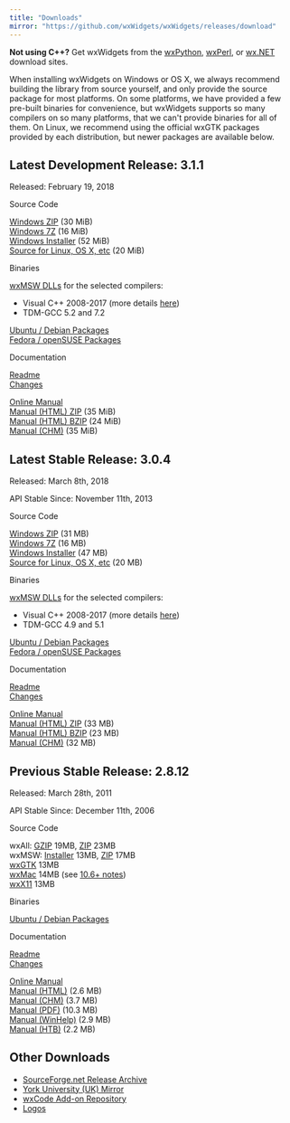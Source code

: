 ```yaml
---
title: "Downloads"
mirror: "https://github.com/wxWidgets/wxWidgets/releases/download"
---
```


<div class="alert alert-info">
  <strong>Not using C++?</strong>
  Get wxWidgets from the
  <a href="http://wxpython.org/download.php" class="alert-link" target="_new">wxPython</a>,
  <a href="http://wxperl.eu/download.html" class="alert-link" target="_new">wxPerl</a>, or
  <a href="http://wxnet.sourceforge.net/binary.html" class="alert-link" target="_new">wx.NET</a>
  download sites.
</div>

When installing wxWidgets on Windows or OS X, we always recommend building the
library from source yourself, and only provide the source package for most
platforms. On some platforms, we have provided a few pre-built binaries for
convenience, but wxWidgets supports so many compilers on so many platforms,
that we can't provide binaries for all of them. On Linux, we recommend using
the official wxGTK packages provided by each distribution, but newer packages
are available below.


## Latest Development Release: 3.1.1

<p class="text-muted mb-0">Released: February 19, 2018</p>

<div class="row">
  <div class="col-sm-6">
    <div class="card my-3">
      <div class="card-body">
        <p class="card-title">Source Code</p>
        <a href="{{ page.mirror }}/v3.1.1/wxWidgets-3.1.1.zip">Windows ZIP</a> (30 MiB)<br>
        <a href="{{ page.mirror }}/v3.1.1/wxWidgets-3.1.1.7z">Windows 7Z</a> (16 MiB)<br>
        <a href="{{ page.mirror }}/v3.1.1/wxMSW-3.1.1-Setup.exe">Windows Installer</a> (52 MiB)<br>
        <a href="{{ page.mirror }}/v3.1.1/wxWidgets-3.1.1.tar.bz2">Source for Linux, OS X, etc</a> (20 MiB)<br>
        <p class="card-title mt-3">Binaries</p>
        <a href="https://github.com/wxWidgets/wxWidgets/releases/tag/v3.1.1">wxMSW DLLs</a> for the selected compilers:
        <ul>
          <li>Visual C++ 2008-2017 (more details <a href="http://wxwidgets.blogspot.com/2012/08/how-to-use-294-wxmsw-binaries.html">here</a>)</li>
          <li>TDM-GCC 5.2 and 7.2</li>
        </ul>
        <a href="http://codelite.org/LiteEditor/WxWidgets31Binaries#toc2" target="_new">Ubuntu / Debian Packages</a><br>
        <a href="http://codelite.org/LiteEditor/WxWidgets31Binaries#toc3" target="_new">Fedora / openSUSE Packages</a>
      </div>
    </div>
  </div>
  <div class="col-sm-6">
    <div class="card my-3">
      <div class="card-body">
        <p class="card-title">Documentation</p>
        <a href="https://github.com/wxWidgets/wxWidgets/blob/v3.1.1/docs/readme.txt">Readme</a><br>
        <a href="https://github.com/wxWidgets/wxWidgets/blob/v3.1.1/docs/changes.txt">Changes</a><br>
        <p></p>
        <a href="http://docs.wxwidgets.org/3.1.1/">Online Manual</a><br>
        <a href="{{ page.mirror }}/v3.1.1/wxWidgets-3.1.1-docs-html.zip">Manual (HTML) ZIP</a> (35 MiB)<br>
        <a href="{{ page.mirror }}/v3.1.1/wxWidgets-3.1.1-docs-html.tar.bz2">Manual (HTML) BZIP</a> (24 MiB)<br>
        <a href="{{ page.mirror }}/v3.1.1/wxWidgets-3.1.1-docs-chm.zip">Manual (CHM)</a> (35 MiB)
      </div>
    </div>
  </div>
</div>

## Latest Stable Release: 3.0.4

<p class="text-muted mb-0">Released: March 8th, 2018</p>
<p class="text-muted mb-0">API Stable Since: November 11th, 2013</p>

<div class="row">
  <div class="col-sm-6">
    <div class="card my-3">
      <div class="card-body">
        <p class="card-title">Source Code</p>
        <a href="{{ page.mirror }}/v3.0.4/wxWidgets-3.0.4.zip">Windows ZIP</a> (31 MB)<br>
        <a href="{{ page.mirror }}/v3.0.4/wxWidgets-3.0.4.7z">Windows 7Z</a> (16 MB)<br>
        <a href="{{ page.mirror }}/v3.0.4/wxMSW-3.0.4-Setup.exe">Windows Installer</a> (47 MB)<br>
        <a href="{{ page.mirror }}/v3.0.4/wxWidgets-3.0.4.tar.bz2">Source for Linux, OS X, etc</a> (20 MB)<br>
        <p class="card-title mt-3">Binaries</p>
        <a href="https://github.com/wxWidgets/wxWidgets/releases/tag/v3.0.4">wxMSW DLLs</a> for the selected compilers:
        <ul>
          <li>Visual C++ 2008-2017 (more details <a href="http://wxwidgets.blogspot.com/2012/08/how-to-use-294-wxmsw-binaries.html">here</a>)</li>
          <li>TDM-GCC 4.9 and 5.1</li>
        </ul>
        <a href="http://codelite.org/LiteEditor/WxWidgets30Binaries#toc2" target="_new">Ubuntu / Debian Packages</a><br>
        <a href="http://codelite.org/LiteEditor/WxWidgets30Binaries#toc3" target="_new">Fedora / openSUSE Packages</a>
      </div>
    </div>
  </div>
  <div class="col-sm-6">
    <div class="card my-3">
      <div class="card-body">
        <p class="card-title">Documentation</p>
        <a href="https://github.com/wxWidgets/wxWidgets/blob/v3.0.4/docs/readme.txt">Readme</a><br>
        <a href="https://github.com/wxWidgets/wxWidgets/blob/v3.0.4/docs/changes.txt#L583-L632">Changes</a><br>
        <p></p>
        <a href="http://docs.wxwidgets.org/3.0.4/">Online Manual</a><br>
        <a href="{{ page.mirror }}/v3.0.4/wxWidgets-3.0.4-docs-html.zip">Manual (HTML) ZIP</a> (33 MB)<br>
        <a href="{{ page.mirror }}/v3.0.4/wxWidgets-3.0.4-docs-html.tar.bz2">Manual (HTML) BZIP</a> (23 MB)<br>
        <a href="{{ page.mirror }}/v3.0.4/wxWidgets-3.0.4-docs-chm.zip">Manual (CHM)</a> (32 MB)
      </div>
    </div>
  </div>
</div>

## Previous Stable Release: 2.8.12

<p class="text-muted mb-0">Released: March 28th, 2011</p>
<p class="text-muted mb-0">API Stable Since: December 11th, 2006</p>

<div class="row">
  <div class="col-sm-6">
    <div class="card my-3">
      <div class="card-body">
        <p class="card-title">Source Code</p>
        wxAll: <a href="{{ page.mirror }}/v2.8.12/wxWidgets-2.8.12.tar.gz">GZIP</a> 19MB, <a href="{{ page.mirror }}/v2.8.12/wxWidgets-2.8.12.zip">ZIP</a> 23MB<br>
        wxMSW: <a href="{{ page.mirror }}/v2.8.12/wxMSW-2.8.12-Setup.exe">Installer</a> 13MB, <a href="{{ page.mirror }}/v2.8.12/wxMSW-2.8.12.zip">ZIP</a> 17MB<br>
        <a href="{{ page.mirror }}/v2.8.12/wxGTK-2.8.12.tar.gz">wxGTK</a> 13MB<br>
        <a href="{{ page.mirror }}/v2.8.12/wxMac-2.8.12.tar.gz">wxMac</a> 14MB (see <a href="https://wiki.wxwidgets.org/Development:_wxMac#Building_under_10.6_Snow_Leopard">10.6+ notes</a>)<br>
        <a href="{{ page.mirror }}/v2.8.12/wxX11-2.8.12.tar.gz">wxX11</a> 13MB<br>
        <p class="card-title mt-3">Binaries</p>
        <a href="http://wiki.wxpython.org/InstallingOnUbuntuOrDebian">Ubuntu / Debian Packages</a>
      </div>
    </div>
  </div>
  <div class="col-sm-6">
    <div class="card my-3">
      <div class="card-body">
        <p class="card-title">Documentation</p>
        <a href="{{ page.mirror }}/v2.8.12/readme.txt">Readme</a><br>
        <a href="{{ page.mirror }}/v2.8.12/changes-2.8.12.txt">Changes</a><br>
        <p></p>
        <a href="http://docs.wxwidgets.org/2.8/">Online Manual</a><br>
        <a href="{{ page.mirror }}/v2.8.12/wxWidgets-2.8.12-HTML.zip">Manual (HTML)</a> (2.6 MB)<br>
        <a href="{{ page.mirror }}/v2.8.12/wxWidgets-2.8.12-CHM.zip">Manual (CHM)</a> (3.7 MB)<br>
        <a href="{{ page.mirror }}/v2.8.12/wxWidgets-2.8.12-PDF.zip">Manual (PDF)</a> (10.3 MB)<br>
        <a href="{{ page.mirror }}/v2.8.12/wxWidgets-2.8.12-HLP.zip">Manual (WinHelp)</a> (2.9 MB)<br>
        <a href="{{ page.mirror }}/v2.8.12/wxWidgets-2.8.12-HTB.zip">Manual (HTB)</a> (2.2 MB)
      </div>
    </div>
  </div>
</div>

## Other Downloads

* [SourceForge.net Release Archive](https://sourceforge.net/projects/wxwindows/files/)
* [York University (UK) Mirror](http://biolpc22.york.ac.uk/pub/)
* [wxCode Add-on Repository](http://wxcode.sourceforge.net/)
* [Logos](/downloads/logos/)
